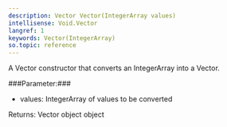 ```yaml
---
description: Vector Vector(IntegerArray values)
intellisense: Void.Vector
langref: 1
keywords: Vector(IntegerArray)
so.topic: reference
---
```



A Vector constructor that converts an IntegerArray into a Vector.




###Parameter:###


- values: IntegerArray of values to be converted


Returns: Vector object object


